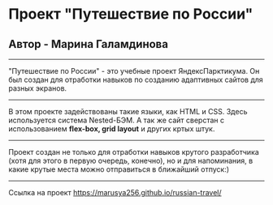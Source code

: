 # Проект "Путешествие по России"
## Автор - Марина Галамдинова
___
"Путешествие по России" - это учебные проект ЯндексПарктикума. Он был создан для отработки навыков по созданию адаптивных сайтов для разных экранов.    
___
В этом проекте задействованы такие языки, как HTML и CSS.
Здесь используется система Nested-БЭМ. А так же сайт сверстан с использованием __flex-box, grid layout__ и других кртых штук.    
___
Проект создан не только для отработки навыков крутого разработчика (хотя для этого в первую очередь, конечно), но и для напоминания, в какие крутые места можно отправиться в ближайший отпуск:)
___
Ссылка на проект https://marusya256.github.io/russian-travel/
